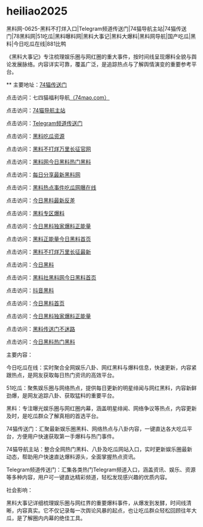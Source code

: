 # heiliao2025
黑料网-0625-黑料不打烊入口|Telegram频道传送门|74猫导航主站|74猫传送门|78黑料网|51吃瓜|黑料曝料网|黑料大事记|黑料大爆料|黑料网导航|国产吃瓜|黑料|今日吃瓜在线|881比鸭

《黑料大事记》专注梳理娱乐圈与网红圈的重大事件，按时间线呈现爆料全貌与舆论发展脉络。内容详实可靠，覆盖广泛，是追踪热点与了解舆情演变的重要参考平台。

** 主要地址：<a href="https://74mao.com/">74猫传送门</a>

点击访问：七四猫福利导航<a href="https://74mao.com/">（74mao.com）</a>

点击访问：<a href="https://74mao.com/">74猫导航主站</a>

点击访问：<a href="https://74mao.com/">Telegram频道传送门</a>

点击访问：<a href="https://heiliao798.pages.dev/">黑料吃瓜资源</a>

点击访问：<a href="https://hl81.pages.dev/">黑料不打烊万里长征官网</a>

点击访问：<a href="https://hl98.pages.dev/">黑料网今日黑料热门黑料</a>

点击访问：<a href="https://hl19.pages.dev/">每日分享最新黑料网</a>

点击访问：<a href="https://hl92.pages.dev/">黑料热点事件吃瓜网曝在线</a>

点击访问：<a href="https://hl02.pages.dev/">今日黑料最新反差</a>

点击访问：<a href="https://hl03.pages.dev/">黑料专区爆料</a>

点击访问：<a href="https://hl05.pages.dev/">今日黑料独家爆料正能量</a>

点击访问：<a href="https://hl06.pages.dev/">黑料正能量今日黑料首页</a>

点击访问：<a href="https://hl07.pages.dev/">黑料不打烊万里长征最新</a>

点击访问：<a href="https://hl387.pages.dev/">今日黑料</a>

点击访问：<a href="https://hl385.pages.dev/">黑料社黑料网今日黑料首页</a>

点击访问：<a href="https://hl386.pages.dev/">抖音黑料</a>

点击访问：<a href="https://hl384.pages.dev/">今日黑料首页</a>

点击访问：<a href="https://hl383.pages.dev/">今日黑料独家爆料正能量</a>

点击访问：<a href="https://hl382.pages.dev/">黑料传送门不迷路</a>

点击访问：<a href="https://hl381.pages.dev/">今日黑料热门黑料</a>

主要内容：

今日吃瓜在线：实时聚合全网娱乐八卦、网红黑料与爆料信息，快速更新，内容紧跟热点，是网友获取每日热门资讯的高效平台。

51吃瓜：聚焦娱乐圈与网络热点，提供每日更新的明星绯闻与网红黑料，内容新鲜劲爆，是网友追踪八卦、获取猛料的重要平台。

黑料：专注曝光娱乐圈与网红圈内幕，涵盖明星绯闻、网络争议等热点，内容更新及时，是吃瓜群众了解真相的首选平台。

74猫传送门：汇聚最新娱乐圈黑料、网络热点与八卦内容，一键直达各大吃瓜平台，方便用户快速获取第一手爆料与热门事件。

74猫导航主站：整合全网热门黑料、八卦及吃瓜网站入口，实时更新娱乐圈最新动态，帮助用户快速直达爆料源头，全面掌握热点资讯。

Telegram频道传送门：汇集各类热门Telegram频道入口，涵盖资讯、娱乐、资源等多种内容，用户可一键直达精彩频道，轻松发现感兴趣的优质内容。

社会影响：

黑料大事记详细梳理娱乐圈与网红界的重要爆料事件，从爆发到发酵，时间线清晰，内容真实。它不仅记录每一次舆论风暴的起点，也让吃瓜群众轻松回顾往年大瓜，是了解圈内内幕的绝佳工具。

<span style="display:none;">[Canonical link](https://github.com/hlw20250625/awf99）</span>
